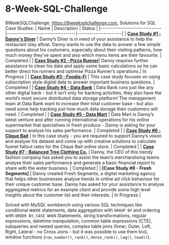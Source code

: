 # 8-Week-SQL-Challenge

8WeekSQLChallenge, https://8weeksqlchallenge.com, Solutions for SQL Case Studies:
| Name                         | Description                      | Status               |
|------------------------------|----------------------------------|----------------------|
| **[Case Study #1 - Danny's Diner](https://github.com/robav112341/8-Week-SQL-Challenge/blob/main/8%20Week%20Challange/ex%201/README.md)** | Danny’s Diner is in need of your assistance to help the restaurant stay afloat. Danny wants to use the data to answer a few simple questions about his customers, especially about their visiting patterns, how much money they’ve spent and also which menu items are their favourite. | Completed |
| **[Case Study #2 - Pizza Runner](https://github.com/robav112341/8-Week-SQL-Challenge/blob/main/8%20Week%20Challange/ex%202/README.md)**| Danny requires further assistance to clean his data and apply some basic calculations so he can better direct his runners and optimise Pizza Runner’s operations.| In Progress |
| **[Case Study #3 - Foodie-Fi](https://github.com/robav112341/8-Week-SQL-Challenge/blob/main/8%20Week%20Challange/ex%203/README.md)** | This case study focuses on using subscription style digital data to answer important business questions. | Completed |
| **[Case Study #4 - Data Bank](https://github.com/robav112341/8-Week-SQL-Challenge/blob/main/8%20Week%20Challange/ex%204/README.md)** | Data Bank runs just like any other digital bank - but it isn’t only for banking activities, they also have the world’s most secure distributed data storage platform! The management team at Data Bank want to increase their total customer base - but also need some help tracking just how much data storage their customers will need. | Completed |
| **[Case Study #5 - Data Mart](https://github.com/robav112341/8-Week-SQL-Challenge/blob/main/8%20Week%20Challange/ex%205/README.md)** | Data Mart is Danny’s latest venture and after running international operations for his online supermarket that specialises in fresh produce - Danny is asking for your support to analyse his sales performance. | Completed |
| **[Case Study #6 - Clique Bait](https://github.com/robav112341/8-Week-SQL-Challenge/blob/main/8%20Week%20Challange/ex%206/README.md)** | In this case study - you are required to support Danny’s vision and analyse his dataset and come up with creative solutions to calculate funnel fallout rates for the Clique Bait online store. | Completed |
| **[Case Study #7 - Balanced Tree Clothing Co.](https://github.com/robav112341/8-Week-SQL-Challenge/blob/main/8%20Week%20Challange/ex%207/README.md)** | Danny, the CEO of this trendy fashion company has asked you to assist the team’s merchandising teams analyse their sales performance and generate a basic financial report to share with the wider business. | Completed |
| **[Case Study #8 - Fresh Segments]** | Danny created Fresh Segments, a digital marketing agency that helps other businesses analyse trends in online ad click behaviour for their unique customer base. Danny has asked for your assistance to analyse aggregated metrics for an example client and provide some high level insights about the customer list and their interests. | In Progress |

Solved with MySQL workbench using various SQL techniques like conditional `WHERE` statements, data aggregation with `GROUP BY` and ordering with `ORDER BY`, `CASE WHEN` Statements, string transformations, regular expressions, datetime manipulation, common table expressions (CTE), subqueries and nested queries, complex table joins (Inner, Outer, Left, Right, Lateral - no Cross Joins - but it was possible to use them too), window functions (`row_number()`, `rank()`, `dense_rank()`, `lag()`, `lead()`).

